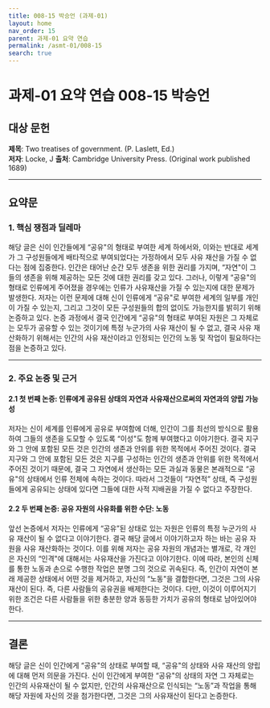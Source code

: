 ```yaml
---
title: 008-15 박승언 (과제-01)
layout: home
nav_order: 15
parent: 과제-01 요약 연습
permalink: /asmt-01/008-15
search: true
---
```



# 과제-01 요약 연습 008-15 박승언 


## 대상 문헌  
**제목**: Two treatises of government. (P. Laslett, Ed.)  
**저자**: Locke, J 
**출처**: Cambridge University Press. (Original work published 1689) 


---


## 요약문  


### 1. 핵심 쟁점과 딜레마  
해당 글은 신이 인간들에게 “공유"의 형태로 부여한 세계 하에서와, 이와는 반대로 세계가 그 구성원들에게 배타적으로 부여되었다는 가정하에서 모두 사유 재산을 가질 수 없다는 점에 집중한다. 인간은 태어난 순간 모두 생존을 위한 권리를 가지며, “자연"이 그들의 생존을 위해 제공하는 모든 것에 대한 권리를 갖고 있다. 그러나, 이렇게 “공유"의 형태로 인류에게 주어졌을 경우에는 인류가 사유재산을 가질 수 있는지에 대한 문제가 발생한다. 저자는 이런 문제에 대해 신이 인류에게 “공유"로 부여한 세계의 일부를 개인이 가질 수 있는지, 그리고 그것이 모든 구성원들의 합의 없이도 가능한지를 밝히기 위해 논증하고 있다. 논증 과정에서 결국 인간에게 “공유"의 형태로 부여된 자원은 그 자체로는 모두가 공유할 수 있는 것이기에 특정 누군가의 사유 재산이 될 수 없고, 결국 사유 재산화하기 위해서는 인간의 사유 재산이라고 인정되는 인간의 노동 및 작업이 필요하다는 점을 논증하고 있다.


---


### 2. 주요 논증 및 근거  


#### 2.1 첫 번째 논증: 인류에게 공유된 상태의 자연과 사유재산으로써의 자연과의 양립 가능성 
저자는 신이 세계를 인류에게 공유로 부여함에 더해, 인간이 그를 최선의 방식으로 활용하여 그들의 생존을 도모할 수 있도록 “이성"도 함께 부여했다고 이야기한다. 결국 지구와 그 안에 포함된 모든 것은 인간의 생존과 안위를 위한 목적에서 주어진 것이다. 결국 지구와 그 안에 포함된 모든 것은 지구를 구성하는 인간의 생존과 안위를 위한 목적에서 주어진 것이기 때문에, 결국 그 자연에서 생산하는 모든 과실과 동물은 본래적으로 “공유"의 상태에서 인류 전체에 속하는 것이다. 따라서 그것들이 “자연적” 상태, 즉 구성원들에게 공유되는 상태에 있다면 그들에 대한 사적 지배권을 가질 수 없다고 주장한다.


#### 2.2 두 번째 논증: 공유 자원의 사유화를 위한 수단: 노동  
앞선 논증에서 저자는 인류에게 “공유”된 상태로 있는 자원은 인류의 특정 누군가의 사유 재산이 될 수 없다고 이야기한다. 결국 해당 글에서 이야기하고자 하는 바는 공유 자원을 사유 재산화하는 것이다. 이를 위해 저자는 공유 자원의 개념과는 별개로, 각 개인은 자신의 “인격"에 대해서는 사유재산을 가진다고 이야기한다. 이에 따라, 본인의 신체를 통한 노동과 손으로 수행한 작업은 분명 그의 것으로 귀속된다. 즉, 인간이 자연이 본래 제공한 상태에서 어떤 것을 제거하고, 자신의 “노동"을 결합한다면, 그것은 그의 사유재산이 된다. 즉, 다른 사람들의 공유권을 배제한다는 것이다. 다만, 이것이 이루어지기 위한 조건은 다른 사람들을 위한 충분한 양과 동등한 가치가 공유의 형태로 남아있어야 한다.


---


## 결론  
해당 글은 신이 인간에게 “공유"의 상태로 부여할 때, “공유"의 상태와 사유 재산의 양립에 대해 먼저 의문을 가진다. 신이 인간에게 부여한 “공유"의 상태의 자연  그 자체로는 인간의 사유재산이 될 수 없지만, 인간의 사유재산으로 인식되는 “노동”과 작업을 통해 해당 자원에 자신의 것을 첨가한다면, 그것은 그의 사유재산이 된다고 논증한다.